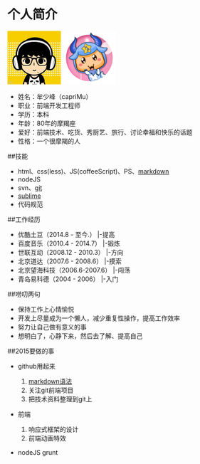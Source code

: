 # 个人简介
![头像](/img/msf.png) ![头像](/img/icon120.png)

* 姓名：牟少峰（capriMu）
* 职业：前端开发工程师
* 学历：本科
* 年龄：80年的摩羯座
* 爱好：前端技术、吃货、秀厨艺、旅行、讨论幸福和快乐的话题
* 性格：一个很摩羯的人

##技能
* html、css(less)、JS(coffeeScript)、PS、[markdown](http://git.intra.tudou.com/static/wiki/wikis/markdown-syntax)
* nodeJS
* svn、[git](/dev/git.md)
* [sublime](/dev/sublime.md)
* 代码规范
  
##工作经历
* 优酷土豆（2014.8 - 至今.） 	        |-提高 
* 百度音乐（2010.4 - 2014.7）      	|-锻炼
* 世联互动（2008.12 - 2010.3）     	|-方向
* 北京道达（2007.6 - 2008.6）      	|-摸索
* 北京望海科技（2006.6-2007.6）     	|-闯荡
* 青岛易科德（2004 - 2006）         	|-入门


##唠叨两句
* 保持工作上心情愉悦
* 开发上尽量成为一个懒人，减少重复性操作，提高工作效率
* 努力让自己做有意义的事
* 想明白了，心静下来，然后去了解、提高自己

##2015要做的事
* github用起来
	1. [markdown语法](http://git.intra.tudou.com/static/wiki/wikis/markdown-syntax)
	2. 关注git前端项目
	3. 把技术资料整理到git上

* 前端
	1. 响应式框架的设计
	2. 前端动画特效
	
* nodeJS grunt

